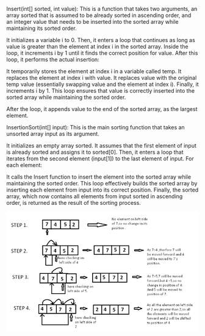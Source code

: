 Insert(int[] sorted, int value): This is a function that takes two arguments, an array sorted that is assumed to be already sorted in ascending order, and an integer value that needs to be inserted into the sorted array while maintaining its sorted order.

It initializes a variable i to 0.
Then, it enters a loop that continues as long as value is greater than the element at index i in the sorted array.
Inside the loop, it increments i by 1 until it finds the correct position for value.
After this loop, it performs the actual insertion:

It temporarily stores the element at index i in a variable called temp.
It replaces the element at index i with value.
It replaces value with the original temp value (essentially swapping value and the element at index i).
Finally, it increments i by 1.
This loop ensures that value is correctly inserted into the sorted array while maintaining the sorted order.

After the loop, it appends value to the end of the sorted array, as the largest element.

InsertionSort(int[] input): This is the main sorting function that takes an unsorted array input as its argument.

It initializes an empty array sorted.
It assumes that the first element of input is already sorted and assigns it to sorted[0].
Then, it enters a loop that iterates from the second element (input[1]) to the last element of input. For each element:

It calls the Insert function to insert the element into the sorted array while maintaining the sorted order.
This loop effectively builds the sorted array by inserting each element from input into its correct position.
Finally, the sorted array, which now contains all elements from input sorted in ascending order, is returned as the result of the sorting process.

![visulization of insert sort](./insert%20sort.png)
